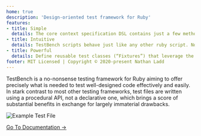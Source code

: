 ```yaml
---
home: true
description: 'Design-oriented test framework for Ruby'
features:
- title: Simple
  details: The core context specification DSL contains just a few methods, like `context`, `test`, `assert`, and `refute`.
- title: Intuitive
  details: TestBench scripts behave just like any other ruby script. No more having to imagine how the test framework executes the test code behind the scenes!
- title: Powerful
  details: Define reusable test classes (“Fixtures”) that leverage the TestBench DSL you already know to curb redundancy across test files.
footer: MIT Licensed | Copyright © 2020-present Nathan Ladd
---
```


TestBench is a no-nonsense testing framework for Ruby aiming to offer precisely what is needed to test well-designed code effectively and easily. In stark contrast to most other testing frameworks, test files are written using a procedural API, not a declarative one, which brings a score of substantial benefits in exchange for largely immaterial drawbacks. 

![Example Test File](/example-test-file.png)

<div class="hero">
  <p class="action">
    <a href="/Documentation" class="nav-link action-button">Go To Documentation →</a>
  </p>
</div>
